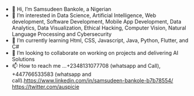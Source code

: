 - 👋 Hi, I’m Samsudeen Bankole, a Nigerian 
- 👀 I’m interested in Data Science, Artificial Intelligence, Web development, Software Development, Mobile App Development, Data Analytics, Data Visualization, Ethical Hacking, Computer Vision, Natural Language Processing and Cybersecurity
- 🌱 I’m currently learning Html, CSS, Javascript, Java, Python, Flutter, and C#
- 💞️ I’m looking to collaborate on working on projects and delivering AI Solutions
- 📫 How to reach me ...+2348131077708 (whatsapp and Call), +447766533583 (whatsapp and call).https://www.linkedin.com/in/samsudeen-bankole-b7b78554/
https://twitter.com/auspicie 
<!---
auspicie/auspicie is a ✨ special ✨ repository because its `README.md` (this file) appears on your GitHub profile.
You can click the Preview link to take a look at your changes.
--->
